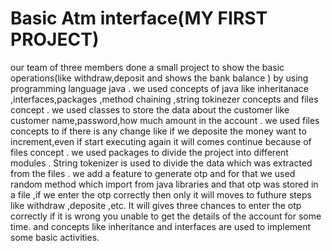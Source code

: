 # Basic Atm interface(MY FIRST PROJECT)
 our team of three members done a small project  to show the basic operations(like withdraw,deposit and shows the bank balance ) by using programming language java . 
we used concepts of java like inheritanace ,interfaces,packages ,method chaining ,string tokinezer concepts and files concept . 
we used classes to store the data about the customer  like customer name,password,how much amount in the account . 
we used files concepts to if there is any change like if we deposite the money want to increment,even if start executing again it will comes continue because of files concept . 
we used packages to divide the project into different modules . 
String tokenizer is used to divide the data which was extracted from the files . 
we add a feature to generate otp and for that we used random method which import from java libraries and that otp was stored in a file ,if we enter the otp correctly then only it will moves to futhure steps like withdraw ,deposite ,etc. It will gives three chances to enter the otp correctly if it is wrong you unable to get the details of the account for some time.
and concepts like inheritance and interfaces are used to implement some basic activities.
